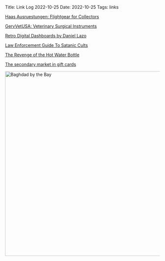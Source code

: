 Title: Link Log 2022-10-25
Date: 2022-10-25
Tags: links

[Haas Ausruestungen: Flightgear for Collectors](https://www.haas-ausruestungen.de/)

[GervVetUSA: Veterinary Surgical Instruments](https://www.gervetusa.com/)

[Retro Digital Dashboards by Daniel Lazo](https://www.hudsandguis.com/home/2022/retro-digital-dashboards)

[Law Enforcement Guide To Satanic Cults](https://archive.org/details/LawEnforcementGuideToSatanicCults1994VHSOccultHilarity)

[The Revenge of the Hot Water Bottle](https://www.lowtechmagazine.com/2022/01/the-revenge-of-the-hot-water-bottle.html)

[The secondary market in gift cards](https://bam.kalzumeus.com/archive/gift-card-marketplaces/)

<a href="https://www.flickr.com/photos/pigmonkey/52455287170/in/dateposted/" title="Baghdad by the Bay"><img src="https://live.staticflickr.com/65535/52455287170_b12589eba0_c.jpg" width="800" height="600" alt="Baghdad by the Bay"></a>
